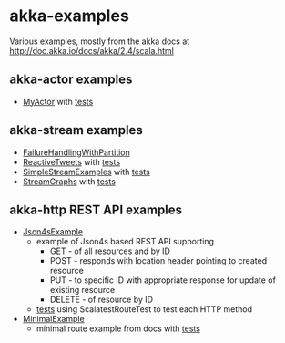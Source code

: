 # akka-examples

Various examples, mostly from the akka docs at http://doc.akka.io/docs/akka/2.4/scala.html

## akka-actor examples

 * [MyActor](src/main/scala/akka/examples/actor/MyActor.scala) with [tests](src/test/scala/akka/examples/actor/MyActorTest.scala)

## akka-stream examples

  * [FailureHandlingWithPartition](src/main/scala/akka/examples/stream/FailureHandlingWithPartition.scala)
  * [ReactiveTweets](src/main/scala/akka/examples/stream/ReactiveTweets.scala) with [tests](src/test/scala/akka//examples/stream/ReactiveTweetsTest.scala)
  * [SimpleStreamExamples](src/main/scala/akka/examples/stream/SimpleStreamExamples.scala) with [tests](src/test/akka/examples/stream/SimpleStreamExamplesTest.scala)
  * [StreamGraphs](src/main/scala/akka/examples/stream/StreamGraphs.scala) with [tests](src/test/scala/akka/examples/stream/StreamGraphsTest.scala)

## akka-http REST API examples

  * [Json4sExample](src/main/scala/akka/examples/http/Json4sExample.scala)
    * example of Json4s based REST API supporting
        * GET     - of all resources and by ID
        * POST    - responds with location header pointing to created resource
        * PUT     - to specific ID with appropriate response for update of existing resource
        * DELETE  - of resource by ID
    * [tests](src/test/scala/akka/examples/http/Json4sExampleTest.scala) using ScalatestRouteTest to test each HTTP method
  * [MinimalExample](src/main/scala/akka/examples/http/Json4sExample.scala)
    * minimal route example from docs with [tests](src/test/scala/akka/examples/http/MinimalExampleTest.scala)
